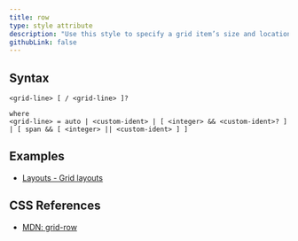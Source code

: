 ```yaml
---
title: row
type: style attribute
description: "Use this style to specify a grid item’s size and location within the grid row by contributing a line, a span, or nothing (automatic) to its grid placement, thereby specifying the inline-start and inline-end edge of its grid area."
githubLink: false
---
```


## Syntax

```
<grid-line> [ / <grid-line> ]?

where
<grid-line> = auto | <custom-ident> | [ <integer> && <custom-ident>? ] | [ span && [ <integer> || <custom-ident> ] ]
```

## Examples

* [Layouts - Grid layouts](../../storybook/layouts/grid-layouts.md)

## CSS References

* [MDN: grid-row](!https://developer.mozilla.org/en-US/docs/Web/CSS/grid-row)
